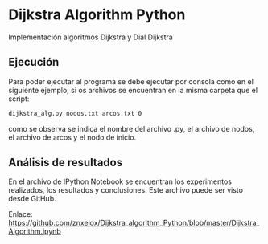 # Dijkstra Algorithm Python

Implementación algoritmos Dijkstra y Dial Dijkstra

## Ejecución

Para poder ejecutar al programa se debe ejecutar por consola como en el siguiente ejemplo, si os archivos se encuentran en la misma carpeta que el script:

```bash
dijkstra_alg.py nodos.txt arcos.txt 0
```

como se observa se indica el nombre del archivo .py, el archivo de nodos, el archivo de arcos y el nodo de inicio.

## Análisis de resultados

En el archivo de IPython Notebook se encuentran los experimentos realizados, los resultados y conclusiones. Este archivo puede ser visto desde GitHub.

Enlace:
https://github.com/znxelox/Dijkstra_algorithm_Python/blob/master/Dijkstra_Algorithm.ipynb
